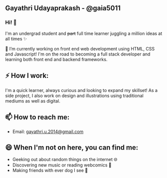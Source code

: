## Gayathri Udayaprakash - @gaia5011
<!--
**gaia5011/gaia5011** is a ✨ _special_ ✨ repository because its `README.md` (this file) appears on your GitHub profile.


### 
- 🔭 I’m currently working on ...
- 🌱 I’m currently learning ...
- 👯 I’m looking to collaborate on ...
- 🤔 I’m looking for help with ...
- 💬 Ask me about ...
- 📫 How to reach me: ...
- 😄 Pronouns: ...
- ⚡ Fun fact: ...
-->
### Hi! :whale:

I'm an undergrad student and ~~part~~ full time learner juggling a million ideas at all times :sparkles:

🔭 I’m currently working on front end web development using HTML, CSS and Javascript! I'm on the road to becoming a full stack developer and learning both front end and backend frameworks. 

## ⚡ How I work:

I'm a quick learner, always curious and looking to expand my skillset! As a side project, I also work on design and illustrations using traditional mediums as well as digital.

## 📫 How to reach me:
- Email: gayathri.u.2014@gmail.com

## 😄 When I'm not on here, you can find me:
- Geeking out about random things on the internet :globe_with_meridians:
- Discovering new music or reading webcomics :book:
- Making friends with ever dog I see :paw_prints:
